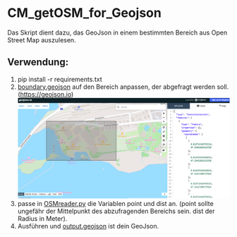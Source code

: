 # CM_getOSM_for_Geojson
Das Skript dient dazu, das GeoJson in einem bestimmten Bereich aus Open Street Map auszulesen. 

## Verwendung:
1. pip install -r requirements.txt
2. [boundary.geojson](boundary.geojson) auf den Bereich anpassen, der abgefragt werden soll. (https://geojson.io)
![img.png](img.png)
3. passe in [OSMreader.py](OSMreader.py) die Variablen point und dist an. (point sollte ungefähr der Mittelpunkt des abzufragenden Bereichs sein. dist der Radius in Meter).
4. Ausführen und [output.geojson](output.geojson) ist dein GeoJson.